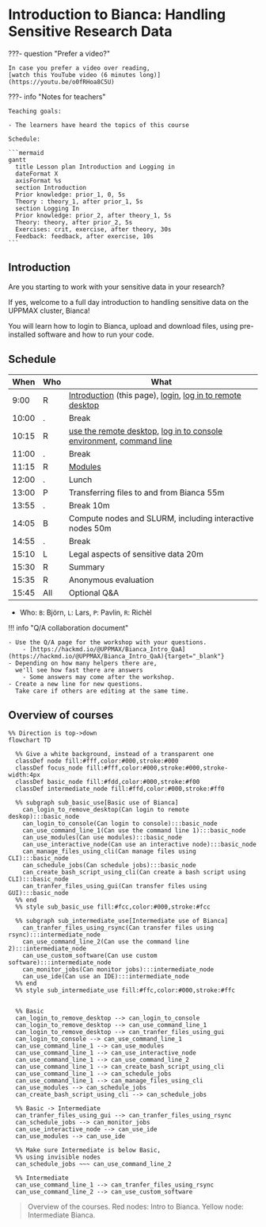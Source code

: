 # Introduction to Bianca: Handling Sensitive Research Data

???- question "Prefer a video?"

    In case you prefer a video over reading,
    [watch this YouTube video (6 minutes long)](https://youtu.be/o0fRHoa8C5U)

???- info "Notes for teachers"

    Teaching goals:

    - The learners have heard the topics of this course

    Schedule:

    ```mermaid
    gantt
      title Lesson plan Introduction and Logging in
      dateFormat X
      axisFormat %s
      section Introduction
      Prior knowledge: prior_1, 0, 5s
      Theory : theory_1, after prior_1, 5s
      section Logging In
      Prior knowledge: prior_2, after theory_1, 5s
      Theory: theory, after prior_2, 5s
      Exercises: crit, exercise, after theory, 30s
      Feedback: feedback, after exercise, 10s
    ```

## Introduction

Are you starting to work with your sensitive data in your research?

If yes, welcome to a full day introduction to
handling sensitive data on the UPPMAX cluster, Bianca!

You will learn how to login to Bianca, upload and download files,
using pre-installed software and how to run your code.

## Schedule

When  | Who  | What
------|------|-----------------------------
9:00  | R    | [Introduction](intro.md) (this page), [login](login.md), [log in to remote desktop](login_remote_desktop.md)
10:00 | .    | Break
10:15 | R    | [use the remote desktop](use_remote_desktop.md), [log in to console environment](login_console.md), [command line](commandline.md)
11:00 | .    | Break
11:15 | R    | [Modules](modules.md)
12:00 | .    | Lunch
13:00 | P    | Transferring files to and from Bianca 55m
13:55 | .    | Break 10m
14:05 | B    | Compute nodes and SLURM, including interactive nodes 50m
14:55 | .    | Break
15:10 | L    | Legal aspects of sensitive data 20m
15:30 | R    | Summary
15:35 | R    | Anonymous evaluation
15:45 | All  | Optional Q&A

- Who: `B`: Björn, `L`: Lars, `P`: Pavlin, `R`: Richèl

!!! info "Q/A collaboration document"

    - Use the Q/A page for the workshop with your questions.
        - [https://hackmd.io/@UPPMAX/Bianca_Intro_QaA](https://hackmd.io/@UPPMAX/Bianca_Intro_QaA){target="_blank"}
    - Depending on how many helpers there are,
      we'll see how fast there are answers
        - Some answers may come after the workshop.
    - Create a new line for new questions.
      Take care if others are editing at the same time.

## Overview of courses

```mermaid
%% Direction is top->down
flowchart TD

  %% Give a white background, instead of a transparent one
  classDef node fill:#fff,color:#000,stroke:#000
  classDef focus_node fill:#fff,color:#000,stroke:#000,stroke-width:4px
  classDef basic_node fill:#fdd,color:#000,stroke:#f00
  classDef intermediate_node fill:#ffd,color:#000,stroke:#ff0
  
  %% subgraph sub_basic_use[Basic use of Bianca]
    can_login_to_remove_desktop(Can login to remote deskop):::basic_node
    can_login_to_console(Can login to console):::basic_node
    can_use_command_line_1(Can use the command line 1):::basic_node
    can_use_modules(Can use modules):::basic_node
    can_use_interactive_node(Can use an interactive node):::basic_node
    can_manage_files_using_cli(Can manage files using CLI):::basic_node
    can_schedule_jobs(Can schedule jobs):::basic_node
    can_create_bash_script_using_cli(Can create a bash script using CLI):::basic_node
    can_tranfer_files_using_gui(Can transfer files using GUI):::basic_node
  %% end
  %% style sub_basic_use fill:#fcc,color:#000,stroke:#fcc

  %% subgraph sub_intermediate_use[Intermediate use of Bianca]
    can_tranfer_files_using_rsync(Can transfer files using rsync):::intermediate_node
    can_use_command_line_2(Can use the command line 2):::intermediate_node
    can_use_custom_software(Can use custom software):::intermediate_node
    can_monitor_jobs(Can monitor jobs):::intermediate_node
    can_use_ide(Can use an IDE):::intermediate_node
  %% end
  %% style sub_intermediate_use fill:#ffc,color:#000,stroke:#ffc


  %% Basic
  can_login_to_remove_desktop --> can_login_to_console
  can_login_to_remove_desktop --> can_use_command_line_1
  can_login_to_remove_desktop --> can_tranfer_files_using_gui
  can_login_to_console --> can_use_command_line_1
  can_use_command_line_1 --> can_use_modules
  can_use_command_line_1 --> can_use_interactive_node
  can_use_command_line_1 --> can_use_command_line_2
  can_use_command_line_1 --> can_create_bash_script_using_cli
  can_use_command_line_1 --> can_schedule_jobs
  can_use_command_line_1 --> can_manage_files_using_cli
  can_use_modules --> can_schedule_jobs
  can_create_bash_script_using_cli --> can_schedule_jobs

  %% Basic -> Intermediate
  can_tranfer_files_using_gui --> can_tranfer_files_using_rsync
  can_schedule_jobs --> can_monitor_jobs
  can_use_interactive_node --> can_use_ide
  can_use_modules --> can_use_ide

  %% Make sure Intermediate is below Basic,
  %% using invisible nodes
  can_schedule_jobs ~~~ can_use_command_line_2

  %% Intermediate
  can_use_command_line_1 --> can_tranfer_files_using_rsync
  can_use_command_line_2 --> can_use_custom_software
```

> Overview of the courses.
> Red nodes: Intro to Bianca.
> Yellow node: Intermediate Bianca.
